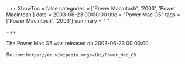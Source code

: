 +++
ShowToc = false
categories = ['Power Macintosh', '2003', 'Power Macintosh']
date = 2003-06-23 00:00:00
title = "Power Mac G5"
tags = ['Power Macintosh', '2003']
summary = " "

+++

The Power Mac G5 was released on 2003-06-23 00:00:00.

Source: `https://en.wikipedia.org/wiki/Power_Mac_G5`


